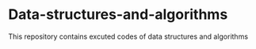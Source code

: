 # Data-structures-and-algorithms
This repository contains excuted codes of data structures and algorithms
